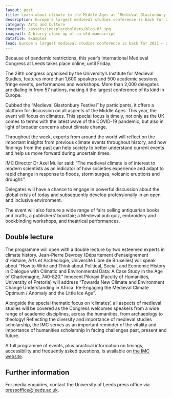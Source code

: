 ```yaml
---
layout: post
title: Learn about climate in the Middle Ages at ‘Medieval Glastonbury’ 
description: Europe’s largest medieval studies conference is back for 2021 – and this year’s event focuses on climates.
category: Arts and Culture
imageurl: /assets/img/placeholders/blog-03.jpg
imagealt: A blurry close up of an old manuscript
datafile: examples
lead: Europe’s largest medieval studies conference is back for 2021 – and this year’s event focuses on "climates".
---
```


Because of pandemic restrictions, this year’s International Medieval Congress at Leeds takes place online, until Friday.

The 28th congress organised by the University’s Institute for Medieval Studies, features more than 1,600 speakers and 500 academic sessions, fringe events, performances and workshops. More than 2,000 delegates are dialing in from 57 nations, making it the largest conference of its kind in Europe.  

Dubbed the “Medieval Glastonbury Festival” by participants, it offers a platform for discussion on all aspects of the Middle Ages. This year, the event will focus on climates. This special focus is timely, not only as the UK comes to terms with the latest wave of the COVID-19 pandemic, but also in light of broader concerns about climate change.  

Throughout the week, experts from around the world will reflect on the important insights from previous climate events throughout history, and how findings from the past can help society to better understand current events and help us move forward during uncertain times. 

IMC Director Dr Axel Muller said: “The medieval climate is of interest to modern scientists as an indicator of how societies experience and adapt to rapid change in response to floods, storm surges, volcanic eruptions and drought.” 

Delegates will have a chance to engage in powerful discussion about the global crisis of today and subsequently develop professionally in an open and inclusive environment.  

The event will also feature a wide range of fairs selling antiquarian books and crafts, a publishers’ bookfair; a Medieval pub quiz, embroidery and bookbinding workshops, and theatrical performances. 

## Double lecture

The programme will open with a double lecture by two esteemed experts in climate history.  Jean-Pierre Devroey (Département d'enseignement d'Histoire, Arts et Archéologie, Université Libre de Bruxelles) will speak about “How to Write and Think about Political, Social, and Economic History in Dialogue with Climatic and Environmental Data: A Case Study in the Age of Charlemagne, 740-820.” Innocent Pikirayi (Faculty of Humanities, University of Pretoria) will address “Towards New Climate and Environment Change Understanding in Africa: Re-Engaging the Medieval Climate Optimum / Anomaly and the Little Ice Age”. 

Alongside the special thematic focus on ‘climates’, all aspects of medieval studies will be covered as the Congress welcomes speakers from a wide range of academic disciplines, across the humanities, from archaeology to theology! Reflecting the diversity and importance of medieval studies scholarship, the IMC serves as an important reminder of the vitality and importance of humanities scholarship in facing challenges past, present and future.  

A full programme of events, plus practical information on timings, accessibility and frequently asked questions, is available on [the IMC website](https://www.imc.leeds.ac.uk/imc-2021/). 

## Further information 

For media enquiries, contact the University of Leeds press office via [pressoffice@leeds.ac.uk](mailto:pressoffice@leeds.ac.uk). 